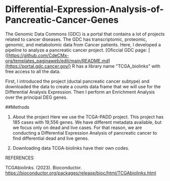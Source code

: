 # Differential-Expression-Analysis-of-Pancreatic-Cancer-Genes
The Genomic Data Commons (GDC) is a portal that contains a lot of projects related to cancer diseases. The GDC has transcriptomic, proteomic, genomic, and metabolomic data from Cancer patients. Here, I developed a pipeline to analyze a pancreatic cancer project.  [Oficcial GDC page: ]([https://github.com/CdeCMx-org/templates_paginaweb/edit/main/README.md](https://portal.gdc.cancer.gov/)  R has a library name "TCGA_biolinks" with free access to all the data. 

First, I introduced the project (ductal pancreatic cancer subtype) and downloaded the data to create a counts data frame that we will use for the Differential Analysis Expression. Then I perform an Enrichment Analysis over the principal DEG genes.

##Methods 

1. About the project
Here we use the TCGA-PADD project. This project has 185 cases with 19,556 genes. We have different metadata available, but we focus only on dead and live cases. For that reason, we are conducting a Differential Expression Analysis of pancreatic cancer to find differential dead and live genes.

2. Downloading data
TCGA-biolinks have their own codes.

REFERENCES

TCGAbiolinks. (2023). Bioconductor. https://bioconductor.org/packages/release/bioc/html/TCGAbiolinks.html


